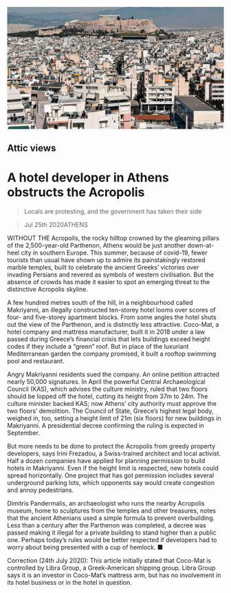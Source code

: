 ![](./images/20200725_EUP003_1.jpg)

## Attic views

# A hotel developer in Athens obstructs the Acropolis

> Locals are protesting, and the government has taken their side

> Jul 25th 2020ATHENS

WITHOUT THE Acropolis, the rocky hilltop crowned by the gleaming pillars of the 2,500-year-old Parthenon, Athens would be just another down-at-heel city in southern Europe. This summer, because of covid-19, fewer tourists than usual have shown up to admire its painstakingly restored marble temples, built to celebrate the ancient Greeks’ victories over invading Persians and revered as symbols of western civilisation. But the absence of crowds has made it easier to spot an emerging threat to the distinctive Acropolis skyline.

A few hundred metres south of the hill, in a neighbourhood called Makriyanni, an illegally constructed ten-storey hotel looms over scores of four- and five-storey apartment blocks. From some angles the hotel shuts out the view of the Parthenon, and is distinctly less attractive. Coco-Mat, a hotel company and mattress manufacturer, built it in 2018 under a law passed during Greece’s financial crisis that lets buildings exceed height codes if they include a “green” roof. But in place of the luxuriant Mediterranean garden the company promised, it built a rooftop swimming pool and restaurant.

Angry Makriyanni residents sued the company. An online petition attracted nearly 50,000 signatures. In April the powerful Central Archaeological Council (KAS), which advises the culture ministry, ruled that two floors should be lopped off the hotel, cutting its height from 37m to 24m. The culture minister backed KAS; now Athens’ city authority must approve the two floors’ demolition. The Council of State, Greece’s highest legal body, weighed in, too, setting a height limit of 21m (six floors) for new buildings in Makriyanni. A presidential decree confirming the ruling is expected in September.

But more needs to be done to protect the Acropolis from greedy property developers, says Irini Frezadou, a Swiss-trained architect and local activist. Half a dozen companies have applied for planning permission to build hotels in Makriyanni. Even if the height limit is respected, new hotels could spread horizontally. One project that has got permission includes several underground parking lots, which opponents say would create congestion and annoy pedestrians.

Dimitris Pandermalis, an archaeologist who runs the nearby Acropolis museum, home to sculptures from the temples and other treasures, notes that the ancient Athenians used a simple formula to prevent overbuilding. Less than a century after the Parthenon was completed, a decree was passed making it illegal for a private building to stand higher than a public one. Perhaps today’s rules would be better respected if developers had to worry about being presented with a cup of hemlock. ■

Correction (24th July 2020): This article initially stated that Coco-Mat is controlled by Libra Group, a Greek-American shipping group. Libra Group says it is an investor in Coco-Mat’s mattress arm, but has no involvement in its hotel business or in the hotel in question.